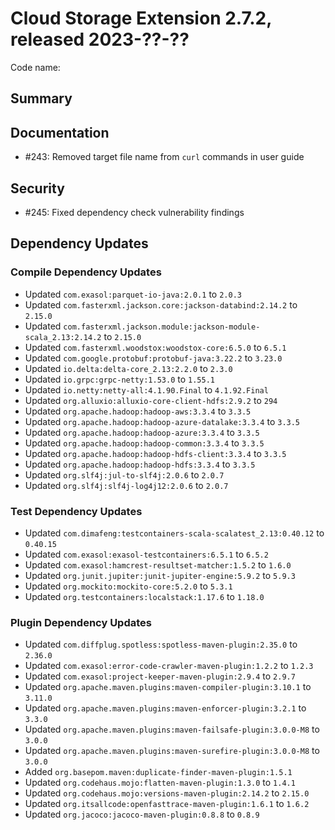 # Cloud Storage Extension 2.7.2, released 2023-??-??

Code name:

## Summary

## Documentation

* #243: Removed target file name from `curl` commands in user guide

## Security

* #245: Fixed dependency check vulnerability findings

## Dependency Updates

### Compile Dependency Updates

* Updated `com.exasol:parquet-io-java:2.0.1` to `2.0.3`
* Updated `com.fasterxml.jackson.core:jackson-databind:2.14.2` to `2.15.0`
* Updated `com.fasterxml.jackson.module:jackson-module-scala_2.13:2.14.2` to `2.15.0`
* Updated `com.fasterxml.woodstox:woodstox-core:6.5.0` to `6.5.1`
* Updated `com.google.protobuf:protobuf-java:3.22.2` to `3.23.0`
* Updated `io.delta:delta-core_2.13:2.2.0` to `2.3.0`
* Updated `io.grpc:grpc-netty:1.53.0` to `1.55.1`
* Updated `io.netty:netty-all:4.1.90.Final` to `4.1.92.Final`
* Updated `org.alluxio:alluxio-core-client-hdfs:2.9.2` to `294`
* Updated `org.apache.hadoop:hadoop-aws:3.3.4` to `3.3.5`
* Updated `org.apache.hadoop:hadoop-azure-datalake:3.3.4` to `3.3.5`
* Updated `org.apache.hadoop:hadoop-azure:3.3.4` to `3.3.5`
* Updated `org.apache.hadoop:hadoop-common:3.3.4` to `3.3.5`
* Updated `org.apache.hadoop:hadoop-hdfs-client:3.3.4` to `3.3.5`
* Updated `org.apache.hadoop:hadoop-hdfs:3.3.4` to `3.3.5`
* Updated `org.slf4j:jul-to-slf4j:2.0.6` to `2.0.7`
* Updated `org.slf4j:slf4j-log4j12:2.0.6` to `2.0.7`

### Test Dependency Updates

* Updated `com.dimafeng:testcontainers-scala-scalatest_2.13:0.40.12` to `0.40.15`
* Updated `com.exasol:exasol-testcontainers:6.5.1` to `6.5.2`
* Updated `com.exasol:hamcrest-resultset-matcher:1.5.2` to `1.6.0`
* Updated `org.junit.jupiter:junit-jupiter-engine:5.9.2` to `5.9.3`
* Updated `org.mockito:mockito-core:5.2.0` to `5.3.1`
* Updated `org.testcontainers:localstack:1.17.6` to `1.18.0`

### Plugin Dependency Updates

* Updated `com.diffplug.spotless:spotless-maven-plugin:2.35.0` to `2.36.0`
* Updated `com.exasol:error-code-crawler-maven-plugin:1.2.2` to `1.2.3`
* Updated `com.exasol:project-keeper-maven-plugin:2.9.4` to `2.9.7`
* Updated `org.apache.maven.plugins:maven-compiler-plugin:3.10.1` to `3.11.0`
* Updated `org.apache.maven.plugins:maven-enforcer-plugin:3.2.1` to `3.3.0`
* Updated `org.apache.maven.plugins:maven-failsafe-plugin:3.0.0-M8` to `3.0.0`
* Updated `org.apache.maven.plugins:maven-surefire-plugin:3.0.0-M8` to `3.0.0`
* Added `org.basepom.maven:duplicate-finder-maven-plugin:1.5.1`
* Updated `org.codehaus.mojo:flatten-maven-plugin:1.3.0` to `1.4.1`
* Updated `org.codehaus.mojo:versions-maven-plugin:2.14.2` to `2.15.0`
* Updated `org.itsallcode:openfasttrace-maven-plugin:1.6.1` to `1.6.2`
* Updated `org.jacoco:jacoco-maven-plugin:0.8.8` to `0.8.9`
